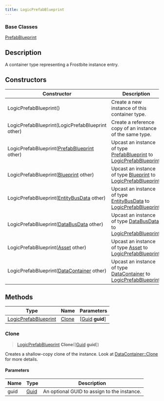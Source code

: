 ```yaml
---
title: LogicPrefabBlueprint
---
```

### Base Classes

[PrefabBlueprint](/vext/ref/fb/prefabblueprint/)

## Description

A container type representing a Frostbite instance entry.

## Constructors

| Constructor                                                                     | Description                                                                                                                     |
| ------------------------------------------------------------------------------- | ------------------------------------------------------------------------------------------------------------------------------- |
| LogicPrefabBlueprint()                                                          | Create a new instance of this container type.                                                                                   |
| LogicPrefabBlueprint(LogicPrefabBlueprint other)                                | Create a reference copy of an instance of the same type.                                                                        |
| LogicPrefabBlueprint([PrefabBlueprint](/vext/ref/fb/prefabblueprint/) other)                  | Upcast an instance of type [PrefabBlueprint](/vext/ref/fb/prefabblueprint/) to [LogicPrefabBlueprint](/vext/ref/fb/logicprefabblueprint/).                  |
| LogicPrefabBlueprint([Blueprint](/vext/ref/fb/blueprint/) other)                              | Upcast an instance of type [Blueprint](/vext/ref/fb/blueprint/) to [LogicPrefabBlueprint](/vext/ref/fb/logicprefabblueprint/).                              |
| LogicPrefabBlueprint([EntityBusData](/vext/ref/fb/entitybusdata/) other)                      | Upcast an instance of type [EntityBusData](/vext/ref/fb/entitybusdata/) to [LogicPrefabBlueprint](/vext/ref/fb/logicprefabblueprint/).                      |
| LogicPrefabBlueprint([DataBusData](/vext/ref/fb/databusdata/) other)                          | Upcast an instance of type [DataBusData](/vext/ref/fb/databusdata/) to [LogicPrefabBlueprint](/vext/ref/fb/logicprefabblueprint/).                          |
| LogicPrefabBlueprint([Asset](/vext/ref/fb/asset/) other)                                      | Upcast an instance of type [Asset](/vext/ref/fb/asset/) to [LogicPrefabBlueprint](/vext/ref/fb/logicprefabblueprint/).                                      |
| LogicPrefabBlueprint([DataContainer](/vext/ref/shared/class/datacontainer) other) | Upcast an instance of type [DataContainer](/vext/ref/shared/class/datacontainer) to [LogicPrefabBlueprint](/vext/ref/fb/logicprefabblueprint/). |

## Methods

| Type                                         | Name            | Parameters                                     |
| -------------------------------------------- | --------------- | ---------------------------------------------- |
| [LogicPrefabBlueprint](/vext/ref/fb/logicprefabblueprint/) | [Clone](#clone) | \[[Guid](/vext/ref/shared/class/guid) **guid**\] |

### Clone

> [LogicPrefabBlueprint](/vext/ref/fb/logicprefabblueprint/) **Clone**(\[[Guid](/vext/ref/shared/class/guid) **guid**\])

Creates a shallow-copy clone of the instance. Look at [DataContainer::Clone](/vext/ref/shared/class/datacontainer#clone) for more details.

#### Parameters

| Name | Type         | Description                                 |
| ---- | ------------ | ------------------------------------------- |
| guid | [Guid](/vext/ref/shared/class/guid/) | An optional GUID to assign to the instance. |
